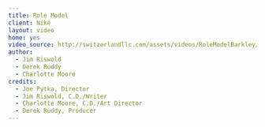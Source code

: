 ```yaml
---
title: Role Model 
client: Nike
layout: video
home: yes
video_source: http://switzerlandllc.com/assets/videos/RoleModelBarkley/RoleModelBarkley.mp4
author:
  - Jim Riswold
  - Derek Ruddy
  - Charlotte Moore
credits:
  - Joe Pytka, Director
  - Jim Riswold, C.D./Writer
  - Charlotte Moore, C.D./Art Director
  - Derek Ruddy, Producer
---
```

